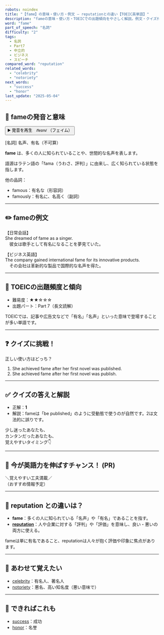```yaml
---
robots: noindex
title: "【fame】の意味・使い方・例文 ― reputationとの違い【TOEIC英単語】"
description: "fameの意味・使い方・TOEICでの出題傾向をやさしく解説。例文・クイズ付きでreputationとの違いもわかりやすく学べます。"
word: "fame"
part_of_speech: "名詞"
difficulty: "2"
tags:
  - 名詞
  - Part7
  - 中立的
  - ビジネス
  - スピーチ
compared_word: "reputation"
related_words:
  - "celebrity"
  - "notoriety"
next_words:
  - "success"
  - "honor"
last_update: "2025-05-04"
---
```


## 🔰 fameの発音と意味

<button class="play-audio" onclick="playTTS('fame')">
  <span class="play-audio-main">
    ▶️ 発音を再生　/feɪm/
  </span>
  <span class="play-audio-sub">
    （フェイム）
  </span>
</button>

[名詞] 名声、有名（不可算）

**fame** は、多くの人に知られていることや、世間的な名声を表します。

語源はラテン語の「fama（うわさ、評判）」に由来し、広く知られている状態を指します。

他の品詞：  
- famous：有名な（形容詞）
- famously：有名に、名高く（副詞）

---

## ✏️ fameの例文

【日常会話】  
She dreamed of fame as a singer.  
　彼女は歌手として有名になることを夢見ていた。

【ビジネス英語】  
The company gained international fame for its innovative products.  
　その会社は革新的な製品で国際的な名声を得た。

---

## 🎯 TOEICの出題頻度と傾向

- 難易度：★★☆☆☆
- 出題パート：Part 7（長文読解）

TOEICでは、記事や広告文などで「有名」「名声」といった意味で登場することが多い単語です。

---

## ❓ クイズに挑戦！

正しい使い方はどっち？

1. She achieved fame after her first novel was published.  
2. She achieved fame after her first novel was publish.

---

## ✅ クイズの答えと解説

- 正解：**1**
- 解説：fameは「be published」のように受動態で使うのが自然です。2は文法的に誤りです。

少し迷ったあなたも、  
カンタンだったあなたも、  
覚えやすいタイミング👇️

---

## 🚀 今が英語力を伸ばすチャンス！ (PR)

<div class="info-center">
＼覚えやすい工夫満載／<br>  
（おすすめ情報予定）
</div>

---

## 🤔  reputation との違いは？

- **fame**：多くの人に知られている「名声」や「有名」であることを指す。
- **[reputation](/word/reputation)**：人や企業に対する「評判」や「評価」を意味し、良い・悪いの両方に使える。

fameは単に有名であること、reputationは人々が抱く評価や印象に焦点があります。

---

## 🧩 あわせて覚えたい

- [celebrity](/word/celebrity)：有名人、著名人
- [notoriety](/word/notoriety)：悪名、高い知名度（悪い意味で）

---

## 📖 できればこれも

- [success](/word/success)：成功
- [honor](/word/honor)：名誉

<!-- cvid: aid31_bid29 -->
